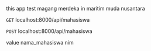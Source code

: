 this app test magang merdeka in maritim muda nusantara 

```GET```
localhost:8000/api/mahasiswa

```POST```
localhost:8000/api/mahasiswa

value 
nama_mahasiswa
nim
